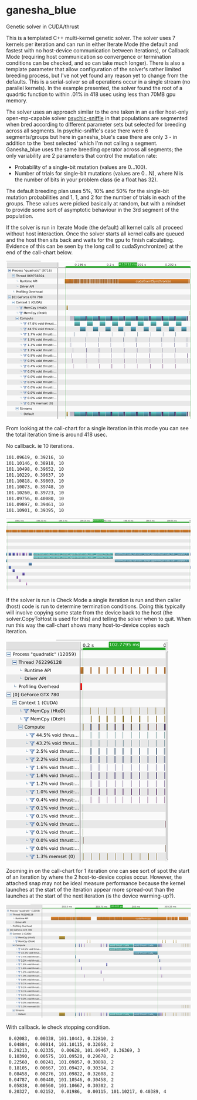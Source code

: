 # ganesha_blue
Genetic solver in CUDA/thrust

This is a templated C++ multi-kernel genetic solver. The solver uses
 7 kernels per iteration and can run in either Iterate Mode (the
  default and fastest with no host-device communication between iterations),
 or Callback Mode (requiring host communication so convergence or
  termination conditions can be checked, and so can take much longer). There
 is also a template parameter that allow configuration of the solver's rather limited
 breeding process, but I've not yet found any reason yet to change from the defaults.
 This is a serial-solver so all operations occur in a single stream (no parallel kernels).
 In the example presented, the solver found the root of a quadrtic function to within .01%
  in 418 usec using less than 70MB gpu memory.
 
The solver uses an approach similar to the one taken in an earlier host-only
 open-mp-capable solver [psychic-sniffle](https://github.com/orthopteroid/psychic-sniffle)
 in that populations are segmented when bred according to different parameter sets but
 selected for breeding across all segments. In psychic-sniffle's case there were 6 segments/groups
 but here in ganesha_blue's case there are only 3 - in addition to the 'best selected'
 which I'm not calling a segment. Ganesha_blue uses the same breeding operator across
 all segments; the only variability are 2 parameters that control the mutation rate:
 
* Probability of a single-bit mutation (values are 0...100).
* Number of trials for single-bit mutations (values are 0...N), where N is the number
 of bits in your problem class (ie a float has 32).
 
The default breeding plan uses 5%, 10% and 50% for the single-bit mutation probabilities
 and 1, 1, and 2 for the number of trials in each of the groups. These values were picked
 basically at random, but with a mindset to provide some sort of asymptotic behaviour in
 the 3rd segment of the population.

If the solver is run in Iterate Mode (the default) all kernel calls all proceed without
 host interaction. Once the solver starts all kernel calls are queued and the host
  then sits back and waits for the gpu to finish calculating. Evidence of this can
  be seen by the long call to cudaSynchronize() at the end of the call-chart below. 

![Full timeline - Iterate Mode](analysis/end-to-end-iter.png)

From looking at the call-chart for a single iteration in this mode you can see the
 total iteration time is around 418 usec.
 
 No callback. ie 10 iterations.
 
 ```
 101.09619, 0.39216, 10
 101.10146, 0.38918, 10
 101.10498, 0.39652, 10
 101.10229, 0.39637, 10
 101.10818, 0.39803, 10
 101.10073, 0.39748, 10
 101.10260, 0.39723, 10
 101.09756, 0.40080, 10
 101.09897, 0.39461, 10
 101.10901, 0.39395, 10
 ```

![Single Iteration - Iterate Mode](analysis/one-iteration-iter.png)

If the solver is run is Check Mode a single iteration is run and then caller (host)
 code is run to determine termination conditions. Doing this typically will involve
 copying some state from the device back to the host (the solver.CopyToHost is used
 for this) and telling the solver when to quit. When run this way the call-chart
 shows many host-to-device copies each iteration.

![Full Timeline - Check Mode](analysis/end-to-end-check.png)

Zooming in on the call-chart for 1 iteration one can see sort of spot the start of
 an iteration by where the 2 host-to-device copies occur. However, the attached snap
 may not be ideal measure performance because the kernel launches at the start of the
 iteration appear more spread-out than the launches at the start of the next
 iteration (is the device warming-up?).

![Single Iteration - Check Mode](analysis/one-iteration-check.png)

With callback. ie check stopping condition.

```
 0.02083,  0.00338, 101.10443, 0.32810, 2
 0.04884,  0.00014, 101.10115, 0.32058, 2
 0.29213,  0.02335,  0.00628, 101.09467, 0.36369, 3
 0.10390,  0.00575, 101.09520, 0.29678, 2
 0.22560,  0.00241, 101.09857, 0.30898, 2
 0.18105,  0.00667, 101.09427, 0.30314, 2
 0.08458,  0.00276, 101.09822, 0.32608, 2
 0.04787,  0.00440, 101.10546, 0.30458, 2
 0.05838,  0.00560, 101.10667, 0.30302, 2
 0.20327,  0.02152,  0.01986,  0.00115, 101.10217, 0.40389, 4
```
